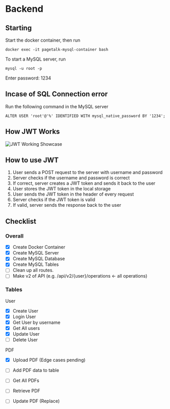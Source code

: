 # Backend

## Starting

Start the docker container, then run

```shell
docker exec -it pagetalk-mysql-container bash
```

To start a MySQL server, run

```mysql
mysql -u root -p
```

Enter password: 1234

## Incase of SQL Connection error

Run the following command in the MySQL server

```mysql
ALTER USER 'root'@'%' IDENTIFIED WITH mysql_native_password BY '1234';
```

## How JWT Works

<img src="https://i.stack.imgur.com/b2dzI.png" alt="JWT Working Showcase">

## How to use JWT

1. User sends a POST request to the server with username and password
2. Server checks if the username and password is correct
3. If correct, server creates a JWT token and sends it back to the user
4. User stores the JWT token in the local storage
5. User sends the JWT token in the header of every request
6. Server checks if the JWT token is valid
7. If valid, server sends the response back to the user

## Checklist

### Overall

- [x] Create Docker Container
- [x] Create MySQL Server
- [x] Create MySQL Database
- [x] Create MySQL Tables
- [ ] Clean up all routes.
- [ ] Make v2 of API (e.g. /api/v2/{user}/operations <- all operations)
### Tables

 User

- [x] Create User
- [x] Login User
- [x] Get User by username
- [x] Get All users
- [x] Update User
- [ ] Delete User

PDF

- [x] Upload PDF (Edge cases pending)
- [ ] Add PDF data to table
- [ ] Get All PDFs
- [ ] Retrieve PDF
- [ ] Update PDF (Replace)


